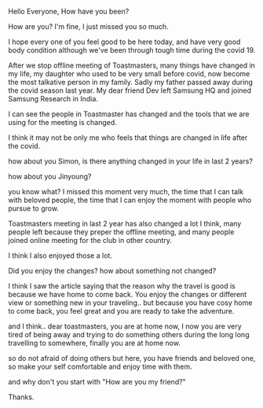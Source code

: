 Hello Everyone, How have you been?

How are you? I'm fine, I just missed you so much. 

I hope every one of you feel good to be here today, and have very good body condition although we've been through tough time during the covid 19.

After we stop offline meeting of Toastmasters, many things have changed in my life, my daughter who used to be very small before covid, now become the most talkative person in my family. Sadly my father passed away during the covid season last year. My dear friend Dev left Samsung HQ and joined Samsung Research in India.

I can see the people in Toastmaster has changed and the tools that we are using for the meeting is changed.

I think it may not be only me who feels that things are changed in life after the covid.

how about you Simon, is there anything changed in your life in last 2 years?

how about you Jinyoung?

you know what? I missed this moment very much, the time that I can talk with beloved people, the time that I can enjoy the moment with people who pursue to grow.

Toastmasters meeting in last 2 year has also changed a lot I think, many people left because they preper the offline meeting, and many people joined online meeting for the club in other country. 

I think I also enjoyed those a lot. 

Did you enjoy the changes? how about something not changed?

I think I saw the article saying that the reason why the travel is good is because we have home to come back. You enjoy the changes or different view or something new in your traveling.. but because you have cosy home to come back, you feel great and you are ready to take the adventure.

and I think.. dear toastmasters, you are at home now, I now you are very tired of being away and trying to do something others during the long long travelling to somewhere, finally you are at home now.

so do not afraid of doing others but here, you have friends and beloved one, so make your self comfortable and enjoy time with them.

and why don't you start with "How are you my friend?"

Thanks.


